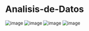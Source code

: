 # Analisis-de-Datos
![image](https://user-images.githubusercontent.com/66501578/121466514-28f26000-c97d-11eb-8a53-603017f143b2.png)
![image](https://user-images.githubusercontent.com/66501578/121466539-3871a900-c97d-11eb-9895-9adbeb6636a5.png)
![image](https://user-images.githubusercontent.com/66501578/121466549-3d365d00-c97d-11eb-91d6-a034f1e617cd.png)
![image](https://user-images.githubusercontent.com/66501578/121466607-50e1c380-c97d-11eb-923b-4ec2f2c2bd6e.png)

